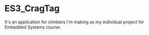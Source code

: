 # ES3_CragTag
It's an application for climbers I'm making as my individual project for Embedded Systems course.
